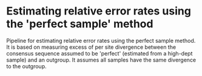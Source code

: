 # Estimating relative error rates using the 'perfect sample' method

Pipeline for estimating relative error rates using the perfect sample method. It is based on measuring excess of per site divergence between the consensus sequence assumed to be 'perfect' (estimated from a high-dept sample) and an outgroup. It assumes all samples have the same divergence to the outgroup.
